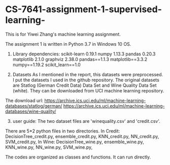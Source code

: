 # CS-7641-assignment-1-supervised-learning-
This is for Yiwei Zhang's machine learning assignment.

The assignment 1 is written in Python 3.7 in Windows 10 OS.

1. Library dependencies:
scikit-learn 0.19.1
numpy 1.13.3
pandas 0.20.3
matplotlib 2.1.0
graphviz 2.38.0
pandas==1.1.3
matplotlib==3.3.2
numpy==1.19.2
scikit_learn==1.0

2. Datasets
As I mentioned in the report, this datasets were preprocessed. I put the datasets I used in the github repository.
The original datasets are Statlog (German Credit Data) Data Set and Wine Quality Data Set (white). They can be downloaded from UCI machine learning repository.

The download url:
https://archive.ics.uci.edu/ml/machine-learning-databases/statlog/german/
https://archive.ics.uci.edu/ml/machine-learning-databases/wine-quality/

3. user guide:
The two dataset files are 'winequality.csv' and 'credit.csv'.

There are 5*2 python files in two directories.
In Credit: DecisionTree_credit.py, ensemble_credit.py, KNN_credit.py, NN_credit.py, SVM_credit.py, 
In Wine: DecisionTree_wine.py, ensemble_wine.py, KNN_wine.py, NN_wine.py, SVM_wine.py, 

The codes are organized as classes and functions. It can run directly.
